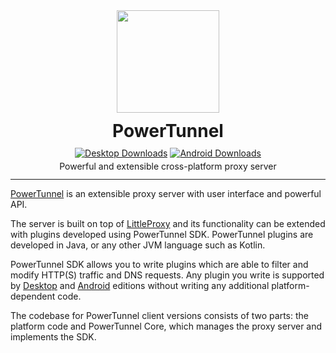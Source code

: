 <div align="center" style="margin-bottom: 8px">
<img src="https://raw.githubusercontent.com/krlvm/PowerTunnel/master/.github/images/logo.png" height="164px" width="164px" />
<br>
<h1 style="margin: 12px 0 0 0">PowerTunnel</h1>
<div style="margin: 10px 0 4px 0">
<a href="https://github.com/krlvm/PowerTunnel/releases/latest"><img src="https://img.shields.io/github/downloads/krlvm/PowerTunnel/total?style=flat-square&label=desktop%20downloads" alt="Desktop Downloads"/></a>
<a href="https://github.com/krlvm/PowerTunnel-Android/releases/latest"><img src="https://img.shields.io/github/downloads/krlvm/PowerTunnel-Android/total?style=flat-square&label=android%20downloads" alt="Android Downloads"/></a>
</div>
Powerful and extensible cross-platform proxy server
</div>
<hr style="margin: 12px 0">

[PowerTunnel](https://github.com/krlvm/PowerTunnel) is an extensible proxy server with user interface and powerful API.

The server is built on top of [LittleProxy](https://github.com/adamfisk/LittleProxy) and its functionality can be extended with plugins developed using PowerTunnel SDK. PowerTunnel plugins are developed in Java, or any other JVM language such as Kotlin.

PowerTunnel SDK allows you to write plugins which are able to filter and modify HTTP(S) traffic and DNS requests.
Any plugin you write is supported by [Desktop](https://github.com/krlvm/PowerTunnel) and [Android](https://github.com/krlvm/PowerTunnel-Android) editions without writing any additional platform-dependent code.

The codebase for PowerTunnel client versions consists of two parts: the platform code and PowerTunnel Core, which manages the proxy server and implements the SDK.